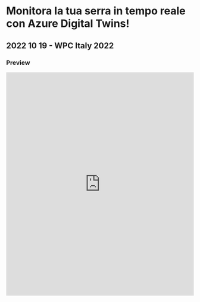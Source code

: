 #  Monitora la tua serra in tempo reale con Azure Digital Twins!
## 2022 10 19 - WPC Italy 2022
### Preview

<iframe src='https://view.officeapps.live.com/op/view.aspx?src=https%3A%2F%2Fraw.githubusercontent.com%2Frcappello%2Frcappello%2Fmain%2FEvents%2F20221019-WPC2022%2FAzureDigitalTwins_WPC2022.pptx&wdOrigin=BROWSELINK' width='100%' height='600px' frameborder='0'>